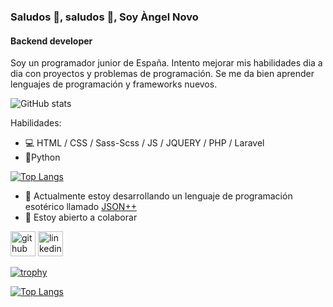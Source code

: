 ### Saludos 👋, saludos 👋, Soy Àngel Novo
#### Backend developer

Soy un programador junior de España. Intento mejorar mis habilidades dia a dia con proyectos y problemas de programación. 
Se me da bien aprender lenguajes de programación y frameworks nuevos.

![GitHub stats](https://github-readme-stats.vercel.app/api?username=Angel-del-dev&show_icons=true)  

Habilidades:   
* 💻 HTML / CSS / Sass-Scss / JS / JQUERY / PHP / Laravel  
* 🐍Python   

[![Top Langs](https://github-readme-stats.vercel.app/api/top-langs/?username=Angel-del-dev)](https://github.com/anuraghazra/github-readme-stats)

- 🔭 Actualmente estoy desarrollando un lenguaje de programación esotérico llamado [JSON++]()
- 👯 Estoy abierto a colaborar



[<img src='https://cdn.jsdelivr.net/npm/simple-icons@3.0.1/icons/github.svg' alt='github' height='40'>](https://github.com/Angel-del-dev)  [<img src='https://cdn.jsdelivr.net/npm/simple-icons@3.0.1/icons/linkedin.svg' alt='linkedin' height='40'>](https://www.linkedin.com/in/angel-novo) 

[![trophy](https://github-profile-trophy.vercel.app/?username=Angel-del-dev&theme=onedark)](https://github.com/ryo-ma/github-profile-trophy)

[![Top Langs]([https://hits.seeyoufarm.com/api/count/incr/badge.svg?url=https%3A%2F%2Fgithub.com%2FAngel-del-dev1212%2Fhit-counter])](https://github.com/anuraghazra/github-readme-stats)
